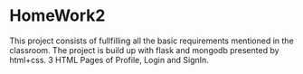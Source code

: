# HomeWork2
This project consists of fullfilling all the basic requirements mentioned in the classroom. The project is build up with flask and mongodb presented by html+css. 
3 HTML Pages of Profile, Login and SignIn. 
